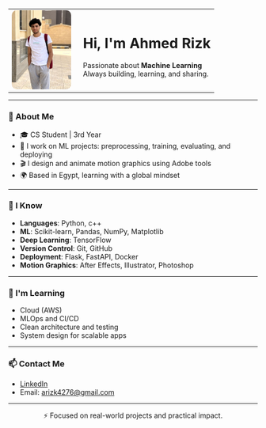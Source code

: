 <table>
  <tr>
    <td width="130">
      <img src="Me.jpg" width="120" style="border-radius: 10px;">
    </td>
    <td>
      <h1>Hi, I'm Ahmed Rizk</h1>
      <p>
        Passionate about <strong>Machine Learning</strong><br>
        Always building, learning, and sharing.
      </p>
    </td>
  </tr>
</table>

---

### 🚀 About Me
- 🎓 CS Student | 3rd Year  
- 🤖 I work on ML projects: preprocessing, training, evaluating, and deploying  
- 🎬 I design and animate motion graphics using Adobe tools  
- 🌍 Based in Egypt, learning with a global mindset  

---

### 🧠 I Know
- **Languages**: Python, c++
- **ML**: Scikit-learn, Pandas, NumPy, Matplotlib  
- **Deep Learning**: TensorFlow  
- **Version Control**: Git, GitHub  
- **Deployment**: Flask, FastAPI, Docker  
- **Motion Graphics**: After Effects, Illustrator, Photoshop  

---

### 🔧 I'm Learning
- Cloud (AWS)  
- MLOps and CI/CD  
- Clean architecture and testing  
- System design for scalable apps  

---

### 📫 Contact Me
- [LinkedIn](https://www.linkedin.com/in/ahmedrizk)  
- Email: arizk4276@gmail.com

---

<p align="center">
  ⚡ Focused on real-world projects and practical impact.
</p>
